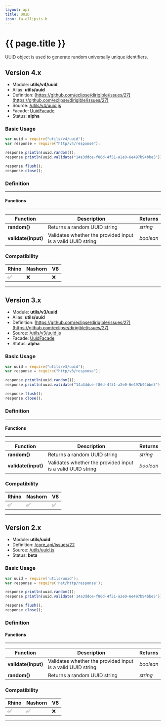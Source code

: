 ```yaml
---
layout: api
title: UUID
icon: fa-ellipsis-h
---
```


{{ page.title }}
===

UUID object is used to generate random universally unique identifiers.

Version 4.x
---

- Module: **utils/v4/uuid**
- Alias: **utils/uuid**
- Definition: [https://github.com/eclipse/dirigible/issues/27](https://github.com/eclipse/dirigible/issues/27)
- Source: [/utils/v4/uuid.js](https://github.com/dirigiblelabs/api-utils/blob/master/utils/v4/uuid.js)
- Facade: [UuidFacade](https://github.com/eclipse/dirigible/blob/master/api/api-facade/api-utils/src/main/java/org/eclipse/dirigible/api/v3/utils/UuidFacade.java)
- Status: **alpha**

### Basic Usage

```javascript
var uuid = require("utils/v4/uuid");
var response = require("http/v4/response");

response.println(uuid.random());
response.println(uuid.validate("14a3ddce-f86d-4f51-a2e0-6e497b94bbe5"));

response.flush();
response.close();
```

### Definition
---

#### Functions

---

Function     | Description | Returns
------------ | ----------- | --------
**random()**   | Returns a random UUID string | *string*
**validate(input)**   | Validates whether the provided input is a valid UUID string | *boolean*



### Compatibility

Rhino | Nashorn | V8
----- | ------- | --------
 ✅  | ❌  | ❌

---

Version 3.x
---

- Module: **utils/v3/uuid**
- Alias: **utils/uuid**
- Definition: [https://github.com/eclipse/dirigible/issues/27](https://github.com/eclipse/dirigible/issues/27)
- Source: [/utils/v3/uuid.js](https://github.com/dirigiblelabs/api-v3-utils/blob/master/utils/v3/uuid.js)
- Facade: [UuidFacade](https://github.com/eclipse/dirigible/blob/master/api/api-facade/api-utils/src/main/java/org/eclipse/dirigible/api/v3/utils/UuidFacade.java)
- Status: **alpha**

### Basic Usage

```javascript
var uuid = require("utils/v3/uuid");
var response = require("http/v3/response");

response.println(uuid.random());
response.println(uuid.validate("14a3ddce-f86d-4f51-a2e0-6e497b94bbe5"));

response.flush();
response.close();
```

### Definition
---

#### Functions

---

Function     | Description | Returns
------------ | ----------- | --------
**random()**   | Returns a random UUID string | *string*
**validate(input)**   | Validates whether the provided input is a valid UUID string | *boolean*



### Compatibility

Rhino | Nashorn | V8
----- | ------- | --------
 ✅  | ✅  | ✅

---

Version 2.x
---


- Module: **utils/uuid**
- Definition: [/core_api/issues/22](https://github.com/dirigiblelabs/core_api/issues/22)
- Source: [/utils/uuid.js](https://github.com/dirigiblelabs/core_api/blob/master/core_api/ScriptingServices/utils/uuid.js)
- Status: **beta**


### Basic Usage


```javascript
var uuid = require('utils/uuid');
var response = require('net/http/response');

response.println(uuid.random());
response.println(uuid.validate('14a3ddce-f86d-4f51-a2e0-6e497b94bbe5'));

response.flush();
response.close();
```




### Definition


#### Functions

---

Function     | Description | Returns
------------ | ----------- | --------
**validate(input)**   | Validates whether the provided input is a valid UUID string | *boolean*
**random()**   | Returns a random UUID string | *string*




### Compatibility

Rhino | Nashorn | V8
----- | ------- | --------
 ✅  | ✅  | ❌

---
